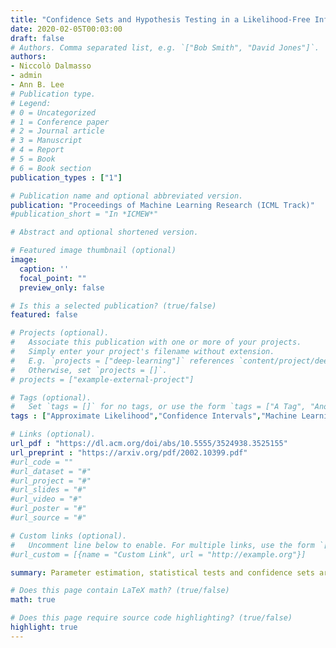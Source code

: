 ```yaml
---
title: "Confidence Sets and Hypothesis Testing in a Likelihood-Free Inference Setting"
date: 2020-02-05T00:03:00
draft: false
# Authors. Comma separated list, e.g. `["Bob Smith", "David Jones"]`.
authors:
- Niccolò Dalmasso
- admin
- Ann B. Lee
# Publication type.
# Legend:
# 0 = Uncategorized
# 1 = Conference paper
# 2 = Journal article
# 3 = Manuscript
# 4 = Report
# 5 = Book
# 6 = Book section
publication_types : ["1"]

# Publication name and optional abbreviated version.
publication: "Proceedings of Machine Learning Research (ICML Track)"
#publication_short = "In *ICMEW*"

# Abstract and optional shortened version.

# Featured image thumbnail (optional)
image:
  caption: ''
  focal_point: ""
  preview_only: false

# Is this a selected publication? (true/false)
featured: false

# Projects (optional).
#   Associate this publication with one or more of your projects.
#   Simply enter your project's filename without extension.
#   E.g. `projects = ["deep-learning"]` references `content/project/deep-learning.md`.
#   Otherwise, set `projects = []`.
# projects = ["example-external-project"]

# Tags (optional).
#   Set `tags = []` for no tags, or use the form `tags = ["A Tag", "Another Tag"]` for one or more tags.
tags : ["Approximate Likelihood","Confidence Intervals","Machine Learning"]

# Links (optional).
url_pdf : "https://dl.acm.org/doi/abs/10.5555/3524938.3525155"
url_preprint : "https://arxiv.org/pdf/2002.10399.pdf"
#url_code = ""
#url_dataset = "#"
#url_project = "#"
#url_slides = "#"
#url_video = "#"
#url_poster = "#"
#url_source = "#"

# Custom links (optional).
#   Uncomment line below to enable. For multiple links, use the form `[{...}, {...}, {...}]`.
#url_custom = [{name = "Custom Link", url = "http://example.org"}]

summary: Parameter estimation, statistical tests and confidence sets are the cornerstones of classical statistics that allow scientists to make inferences about the underlying process that generated the observed data. A key question is whether one can still construct hypothesis tests and confidence sets with proper coverage and high power in a so-called likelihood-free inference (LFI) setting; that is, a setting where the likelihood is not explicitly known but one can forward-simulate observable data according to a stochastic model. We present ACORE, a frequentist approach to LFI that first formulates the classical likelihood ratio test (LRT) as a parametrized classification problem, and then uses the equivalence of tests and confidence sets to build confidence regions for parameters of interest. We also present a goodness-of-fit procedure for checking whether the constructed tests and confidence regions are valid. 

# Does this page contain LaTeX math? (true/false)
math: true

# Does this page require source code highlighting? (true/false)
highlight: true
---
```

